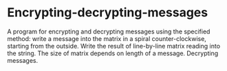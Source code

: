 # Encrypting-decrypting-messages
A program for encrypting and decrypting messages using the specified method: write a message into the matrix in a spiral counter-clockwise, starting from the outside. Write the result of line-by-line matrix reading into the string. The size of matrix depends on length of a message.
Decrypting messages.

